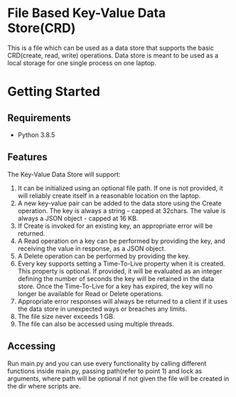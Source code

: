 # File Based Key-Value Data Store(CRD)
This is a file which can be used as a data store that supports the basic CRD(create, read, write) operations. Data store is meant to be used as a local storage for one single process on one laptop.

# Getting Started

## Requirements
* Python 3.8.5

## Features
The Key-Value Data Store will support:
1. It can be initialized using an optional file path. If one is not provided, it will reliably create itself in a reasonable location on the laptop.
2. A new key-value pair can be added to the data store using the Create operation. The key is always a string - capped at 32chars. The value is always a JSON object - capped at 16 KB.
3. If Create is invoked for an existing key, an appropriate error will be returned.
4. A Read operation on a key can be performed by providing the key, and receiving the value in response, as a JSON object.
5. A Delete operation can be performed by providing the key.
6. Every key supports setting a Time-To-Live property when it is created. This property is optional. If provided, it will be evaluated as an integer defining the number of seconds the key will be retained in the data store. Once the Time-To-Live for a key has expired, the key will no longer be available for Read or Delete operations.
7. Appropriate error responses will always be returned to a client if it uses the data store in unexpected ways or breaches any limits.
8. The file size never exceeds 1 GB.
9. The file can also be accessed using multiple threads.

## Accessing
Run main.py and you can use every functionality by calling different functions inside main.py, passing path(refer to point 1) and lock as arguments, where path will be optional if not given the file will be created in the dir where scripts are.
